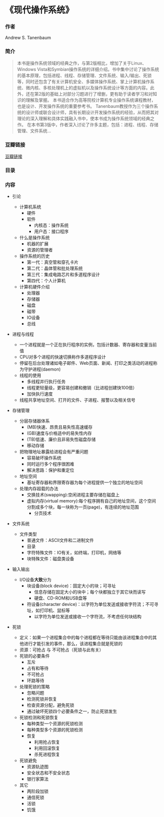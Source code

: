 《现代操作系统》
=============================

### 作者
  Andrew S. Tanenbaum 

### 简介
> 本书是操作系统领域的经典之作，与第2版相比，增加了关于Linux、Windows Vista和Symbian操作系统的详细介绍。书中集中讨论了操作系统的基本原理，包括进程、线程、存储管理、文件系统、输入/输出、死锁等，同时还包含了有关计算机安全、多媒体操作系统、掌上计算机操作系统、微内核、多核处理机上的虚拟机以及操作系统设计等方面的内容。此外，还在第2版的基础上对部分习题进行了增删，更有助于读者学习和对知识的理解及掌握。
本书适合作为高等院校计算机专业操作系统课程教材，也是设计、开发操作系统的重要参考书。
Tanenbaum教授作为三个操作系统的设计师或联合设计师，具有长期设计开发操作系统的经验，从而把其对理论的深入理解和具体实践融入书中，使本书成为操作系统领域的经典之作。
在本书第3版中，作者深入讨论了许多主题，包括：进程、线程、存储管理、文件系统...

### 豆瓣链接
[豆瓣链接](http://book.douban.com/subject/3852290/)

### 目录


### 内容

* 引论
  - 计算机系统
    - 硬件
    - 软件
      - 内核态：操作系统
      - 用户态：接口程序
  - 什么是操作系统
    - 机器的扩展
    - 资源的管理者
  - 操作系统的历史
    - 第一代：真空管和穿孔卡片
    - 第二代：晶体管和批处理系统
    - 第三代：集成电路芯片和多道程序设计
    - 第四代：个人计算机
  - 计算机硬件介绍
    - 处理器
    - 存储器
    - 磁盘
    - 磁带
    - IO设备
    - 总线
      
* 进程与线程
  - 一个进程就是一个正在执行程序的实例，包括计数器、寄存器和变量当前值 
  - CPU对多个进程的快速切换称作多道程序设计
  - 停留在后台处理诸如电子邮件、Web页面、新闻、打印之类活动的进程称为守护进程(daemon)
  - 线程的使用
    - 多线程并行执行任务
    - 线程更轻量级，更容易创建和撤销（比进程创建快100倍）
    - 加快执行速度
  - 线程共享地址空间、打开的文件、子进程、报警以及相关信号

* 存储管理
  - 分层存储器体系
    - (MB)快速、昂贵且易失性高速缓存
    - (GB)速度与价格适中的易失性内存
    - (TB)低速、廉价且非易失性磁盘存储
    - 移动存储
  - 把物理地址暴露给进程会有严重问题
    - 容易破坏操作系统
    - 同时运行多个程序很困难
    - 解决思路：保护和重定位
  - 地址空间
    - 基址寄存器和界限寄存器为每个进程提供一个独立的地址空间
  - 处理内存超载的办法
    - 交换技术(swapping):空闲进程主要存储在磁盘上
    - 虚拟内存(virtual memory):每个程序拥有自己的地址空间，这个空间分割成多个块，每一块称为一页(page)，有连续的地址范围
      - 分页技术 
      
* 文件系统
  - 文件类型
    - 普通文件：ASCII文件和二进制文件
    - 目录 
    - 字符特殊文件：IO有关，如终端，打印机，网络等
    - 块特殊文件：磁盘类设备

* 输入输出
  - I/O设备**大致**分为
    - 块设备(block device)：固定大小的块；可寻址
      - 信息存储在固定大小的块中；每个块都独立于其它块而读写
      - 硬盘、CD-ROM和USB盘等
    - 符设备(character device)：以字符为单位发送或接收字符流；不可寻址，如打印机、鼠标等
      - 以字符为单位发送或接收一个字符流，不考虑任何块结构
      

* 死锁
  - 定义：如果一个进程集合中的每个进程都在等待只能由该进程集合中的其他进行才能引发的事件，那么，该进程集合就是死锁的
  - 资源：可抢占 与 不可抢占（死锁与此有关）
  - 死锁的必要条件
    - 互斥
    - 占有和等待
    - 不可抢占
    - 环路等待
  - 处理死锁的策略
    - 忽略问题
    - 检测死锁并恢复
    - 检查资源分配，避免死锁
    - 通过破坏死锁四个必要条件之一，防止死锁发生
  - 死锁检测和死锁恢复
    - 每种类型一个资源的死锁检测
    - 每种类型多个资源的死锁检测
    - 恢复
      - 利用抢占恢复
      - 利用回滚恢复
      - 杀死进程恢复
  - 死锁避免
    - 资源轨迹图
    - 安全状态和不安全状态
    - 银行家算法
  - 其它
    - 两阶段加锁
    - 通信死锁
    - 活锁
    - 饥饿
    
